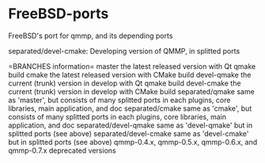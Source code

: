 FreeBSD-ports
=============

FreeBSD's port for qmmp, and its depending ports

separated/devel-cmake:    Developing version of QMMP, in splitted ports


=BRANCHES information=
master             the latest released version with Qt qmake build
cmake              the latest released version with CMake build
devel-qmake        the current (trunk) version in develop with Qt qmake build
devel-cmake        the current (trunk) version in develop with CMake build
separated/qmake    same as 'master', but consists of many splitted ports
                   in each plugins, core libraries, main application, and doc
separated/cmake    same as 'cmake', but consists of many splitted ports
                   in each plugins, core libraries, main application, and doc
separated/devel-qmake   same as 'devel-qmake' but in splitted ports (see above)
separated/devel-cmake   same as 'devel-cmake' but in splitted ports (see above)
qmmp-0.4.x, qmmp-0.5.x, qmmp-0.6.x, and qmmp-0.7.x   deprecated versions
